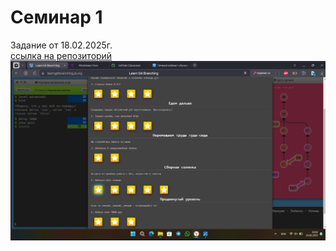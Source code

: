 # Семинар 1
Задание от 18.02.2025г.
</br>[ссылка на репозиторий](https://github.com/Alexsashap/inf)
</br>![Скрин обучалки](https://github.com/BMSTU-Informatics-by-nuchyobitva/1-intro-to-github-Alexsashap/blob/main/Снимок%20экрана%202025-02-24%20210256.png)
